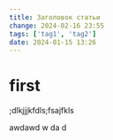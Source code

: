 ```yaml
---
title: Заголовок статьи
change: 2024-02-16 23:55
tags: ['tag1', 'tag2']
date: 2024-01-15 13:26
---
```

# first
;dlkjjjkfdls;fsajfkls


awdawd
w
da
d
